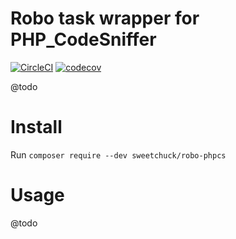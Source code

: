 
# Robo task wrapper for PHP_CodeSniffer

[![CircleCI](https://circleci.com/gh/Sweetchuck/robo-phpcs.svg?style=svg)](https://circleci.com/gh/Sweetchuck/robo-phpcs)
[![codecov](https://codecov.io/gh/Sweetchuck/robo-phpcs/branch/master/graph/badge.svg)](https://codecov.io/gh/Sweetchuck/robo-phpcs)

@todo


# Install

Run `composer require --dev sweetchuck/robo-phpcs`


# Usage

@todo
